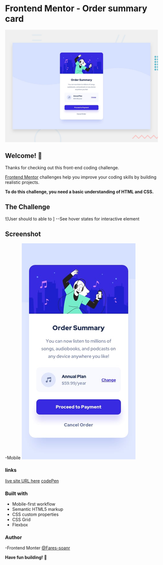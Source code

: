 # Frontend Mentor - Order summary card

![Design preview for the Order summary card coding challenge](./design/desktop-preview.jpg)

## Welcome! 👋

Thanks for checking out this front-end coding challenge.

[Frontend Mentor](https://www.frontendmentor.io) challenges help you improve your coding skills by building realistic projects.

**To do this challenge, you need a basic understanding of HTML and CSS.**

## The Challenge

![User should to able to ]
--See hover states for interactive element

## Screenshot

-Mobile
![Mobile](./design/mobile-design.jpg)

### links

[live site URL here](https://fares-sonar.github.io/order-summary-component-main/)
[codePen](https://codepen.io/fares-sonar/pen/XWePzay)

### Built with

- Mobile-first workflow
- Semantic HTML5 markup
- CSS custom properties
- CSS Grid
- Flexbox

### Author

-Frontend Monter [@Fares-soanr](https://www.frontendmentor.io/profile/fares-sonar)

**Have fun building!** 🚀
